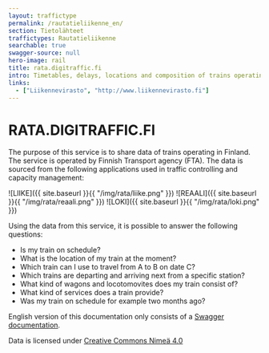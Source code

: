 ```yaml
---
layout: traffictype
permalink: /rautatieliikenne_en/
section: Tietolähteet
traffictypes: Rautatieliikenne
searchable: true
swagger-source: null
hero-image: rail
title: rata.digitraffic.fi
intro: Timetables, delays, locations and composition of trains operating in Finland
links:
  - ["Liikennevirasto", "http://www.liikennevirasto.fi"]
---
```


# RATA.DIGITRAFFIC.FI

The purpose of this service is to share data of trains operating in Finland. The service is operated by Finnish Transport agency (FTA). The data is sourced from the following applications used in traffic controlling and capacity management: 

![LIIKE]({{ site.baseurl }}{{ "/img/rata/liike.png" }}) ![REAALI]({{ site.baseurl }}{{ "/img/rata/reaali.png" }}) ![LOKI]({{ site.baseurl }}{{ "/img/rata/loki.png" }})

Using the data from this service, it is possible to answer the following questions:

* Is my train on schedule?
* What is the location of my train at the moment?
* Which train can I use to travel from A to B on date C?
* Which trains are departing and arriving next from a specific station?
* What kind of wagons and locotomovites does my train consist of?
* What kind of services does a train provide?
* Was my train on schedule for example two months ago?

English version of this documentation only consists of a [Swagger documentation](https://rata.digitraffic.fi/swagger/index.html).

Data is licensed under [Creative Commons Nimeä 4.0](http://creativecommons.org/licenses/by/4.0/)